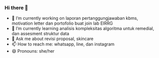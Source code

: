 ### Hi there 👋

- 🔭 I’m currently working on laporan pertanggungjawaban kbms, motivation letter dan portofolio buat join lab EIRRG
- 🌱 I’m currently learning analisis kompleksitas algoritma untuk remedial, dan assesment struktur data
- 💬 Ask me about revisi proposal, skincare
- 📫 How to reach me: whatsapp, line, dan instagram
- 😄 Pronouns: she/her

